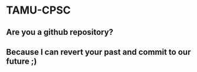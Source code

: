 # TAMU-CPSC
## Are you a github repository? 
## Because I can revert your past and commit to our future ;)
